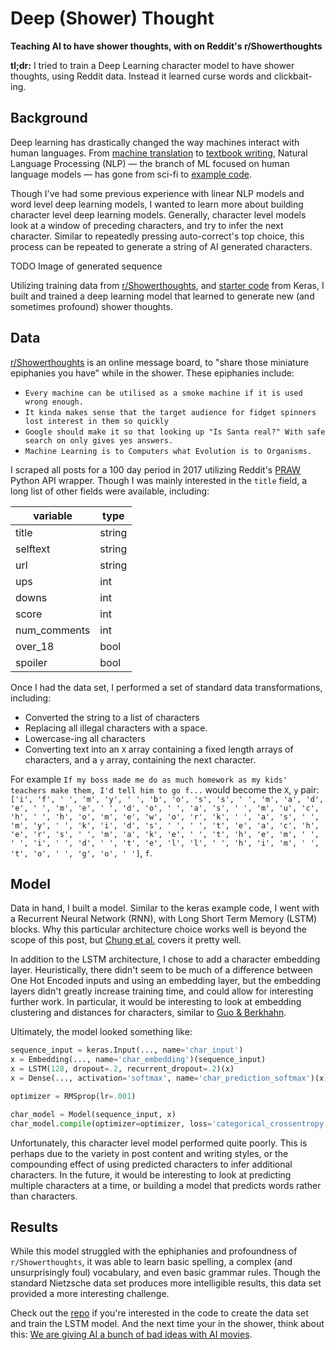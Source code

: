 # Deep (Shower) Thought
**Teaching AI to have shower thoughts, with on Reddit's r/Showerthoughts**

**tl;dr:** I tried to train a Deep Learning character model to have shower thoughts, using Reddit data. Instead it 
learned curse words and clickbait-ing.   

## Background

Deep learning has drastically changed the way machines interact with human languages. From 
[machine translation](https://research.google.com/pubs/pub45610.html) to 
[textbook writing](https://newatlas.com/writing-algorithm/25539/), Natural Language Processing (NLP) — the branch of 
ML focused on human language models — has gone from sci-fi to [example code](https://github.com/keras-team/keras/tree/master/examples#text--sequences-examples). 

Though I've had some previous experience with linear NLP models and word level deep learning models, I wanted to learn 
more about building character level deep learning models. Generally, character level models look at a window of preceding 
characters, and try to infer the next character. Similar to repeatedly pressing auto-correct's top choice, this process 
can be repeated to generate a string of AI generated characters. 

TODO Image of generated sequence

Utilizing training data from [r/Showerthoughts](https://www.reddit.com/r/Showerthoughts/), and [starter code](https://github.com/keras-team/keras/blob/master/examples/lstm_text_generation.py)
from Keras, I built and trained a deep learning model that learned to generate new (and sometimes profound) shower 
thoughts. 
 
## Data

[r/Showerthoughts](https://www.reddit.com/r/Showerthoughts/) is an online message board, to "share those miniature 
epiphanies you have" while in the shower. These epiphanies include:
 
 - `Every machine can be utilised as a smoke machine if it is used wrong enough.`
 - `It kinda makes sense that the target audience for fidget spinners lost interest in them so quickly`
 - `Google should make it so that looking up "Is Santa real?" With safe search on only gives yes answers.`
 - `Machine Learning is to Computers what Evolution is to Organisms.`

I scraped all posts for a 100 day period in 2017 utilizing Reddit's [PRAW](https://praw.readthedocs.io/en/latest/) Python 
API wrapper. Though I was mainly interested in the `title` field, a long list of other fields were available, 
including:

| variable     | type   |
|--------------|--------|
| title        | string |
| selftext     | string |
| url          | string |
| ups          | int    |
| downs        | int    |
| score        | int    |
| num_comments | int    |
| over_18      | bool   |
| spoiler      | bool   |

Once I had the data set, I performed a set of standard data transformations, including:

 - Converted the string to a list of characters
 - Replacing all illegal characters with a space. 
 - Lowercase-ing all characters
 - Converting text into an `X` array containing a fixed length arrays of characters, and a `y` array, containing the 
 next character. 
 
For example `If my boss made me do as much homework as my kids' teachers make them, I'd tell him to go f...` 
 would become the `X`, `y` pair: `['i', 'f', ' ', 'm', 'y', ' ', 'b', 'o', 's', 's', ' ', 'm', 'a', 'd', 'e', ' ', 'm', 'e', ' ', 'd', 'o', ' ', 'a', 's', ' ', 'm', 'u', 'c', 'h', ' ', 'h', 'o', 'm', 'e', 'w', 'o', 'r', 'k', ' ', 'a', 's', ' ', 'm', 'y', ' ', 'k', 'i', 'd', 's', ' ', ' ', 't', 'e', 'a', 'c', 'h', 'e', 'r', 's', ' ', 'm', 'a', 'k', 'e', ' ', 't', 'h', 'e', 'm', ' ', ' ', 'i', ' ', 'd', ' ', 't', 'e', 'l', 'l', ' ', 'h', 'i', 'm', ' ', 't', 'o', ' ', 'g', 'o', ' ']`, 
`f`.    

## Model

Data in hand, I built a model. Similar to the keras example code, I went with a Recurrent Neural Network (RNN), with 
Long Short Term Memory (LSTM) blocks. Why this particular architecture choice works well is beyond the scope of this post, but 
[Chung et al.](https://arxiv.org/abs/1412.3555) covers it pretty well. 

In addition to the LSTM architecture, I chose to add a character embedding layer. Heuristically, there didn't seem to 
be much of a difference between One Hot Encoded inputs and using an embedding layer, but the embedding layers didn't 
greatly increase training time, and could allow for interesting further work. In particular, it would be interesting to 
look at embedding clustering and distances for characters, similar to 
[Guo & Berkhahn](https://arxiv.org/abs/1604.06737).

Ultimately, the model looked something like: 

```python
sequence_input = keras.Input(..., name='char_input')
x = Embedding(..., name='char_embedding')(sequence_input)
x = LSTM(128, dropout=.2, recurrent_dropout=.2)(x)
x = Dense(..., activation='softmax', name='char_prediction_softmax')(x)

optimizer = RMSprop(lr=.001)

char_model = Model(sequence_input, x)
char_model.compile(optimizer=optimizer, loss='categorical_crossentropy')
```

Unfortunately, this character level model performed quite poorly. This is perhaps due to the variety in post content 
and writing styles, or the compounding effect of using predicted characters to infer additional characters. In the 
future, it would be interesting to look at predicting multiple characters at a time, or building a model that predicts 
words rather than characters.  

## Results

While this model struggled with the ephiphanies and profoundness of `r/Showerthoughts`, it was able to learn basic 
spelling, a complex (and unsurprisingly foul) vocabulary, and even basic grammar rules. Though the standard Nietzsche 
data set produces more intelligible results, this data set provided a more interesting challenge. 

Check out the [repo](https://github.com/bjherger/Shower_thoughts_generator/) if you're interested in the code to create 
the data set and train the LSTM model. And the next time your in the shower, think about this: 
[We are giving AI a bunch of bad ideas with AI movies](https://www.reddit.com/r/Showerthoughts/comments/7dqoqu/we_are_giving_ai_a_bunch_of_bad_ideas_with_ai/?utm_term=df9c5226-c3e9-4742-beca-c1b8093b2948&utm_medium=search&utm_source=reddit&utm_name=Showerthoughts&utm_content=3).
